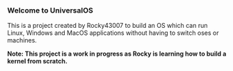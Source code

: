 ### Welcome to UniversalOS

This is a project created by Rocky43007 to build an OS which can run Linux, Windows and MacOS applications without having to switch oses or machines.

**Note: This project is a work in progress as Rocky is learning how to build a kernel from scratch.**
